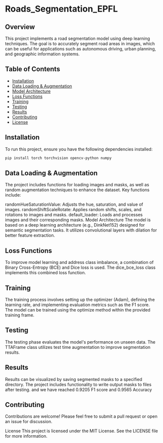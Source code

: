 # Roads_Segmentation_EPFL


## Overview

This project implements a road segmentation model using deep learning techniques. The goal is to accurately segment road areas in images, which can be useful for applications such as autonomous driving, urban planning, and geographic information systems.

## Table of Contents

- [Installation](#installation)
- [Data Loading & Augmentation](#data-loading--augmentation)
- [Model Architecture](#model-architecture)
- [Loss Functions](#loss-functions)
- [Training](#training)
- [Testing](#testing)
- [Results](#results)
- [Contributing](#contributing)
- [License](#license)

## Installation

To run this project, ensure you have the following dependencies installed:
```bash
pip install torch torchvision opencv-python numpy
```
## Data Loading & Augmentation
The project includes functions for loading images and masks, as well as random augmentation techniques to enhance the dataset. Key functions include:

randomHueSaturationValue: Adjusts the hue, saturation, and value of images.
randomShiftScaleRotate: Applies random shifts, scales, and rotations to images and masks.
default_loader: Loads and processes images and their corresponding masks.
Model Architecture
The model is based on a deep learning architecture (e.g., DinkNet152) designed for semantic segmentation tasks. It utilizes convolutional layers with dilation for better feature extraction.

## Loss Functions
To improve model learning and address class imbalance, a combination of Binary Cross-Entropy (BCE) and Dice loss is used. The dice_bce_loss class implements this combined loss function.

## Training
The training process involves setting up the optimizer (Adam), defining the learning rate, and implementing evaluation metrics such as the F1 score. The model can be trained using the optimize method within the provided training frame.

## Testing
The testing phase evaluates the model's performance on unseen data. The TTAFrame class utilizes test time augmentation to improve segmentation results.

## Results
Results can be visualized by saving segmented masks to a specified directory. The project includes functionality to write output masks to files after testing.
and we have reached 0.9205 F1 score and 0.9565 Accuracy

## Contributing
Contributions are welcome! Please feel free to submit a pull request or open an issue for discussion.

License
This project is licensed under the MIT License. See the LICENSE file for more information.
